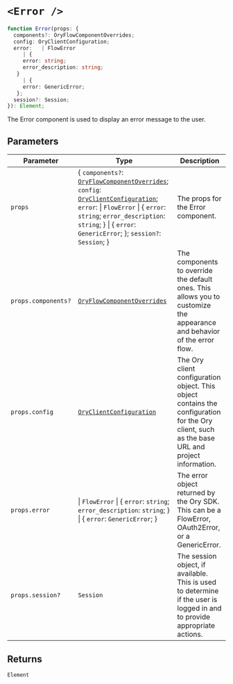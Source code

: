 # `<Error />`

```ts
function Error(props: {
  components?: OryFlowComponentOverrides;
  config: OryClientConfiguration;
  error:   | FlowError
     | {
     error: string;
     error_description: string;
   }
     | {
     error: GenericError;
   };
  session?: Session;
}): Element;
```

The Error component is used to display an error message to the user.

## Parameters

| Parameter | Type | Description |
| ------ | ------ | ------ |
| `props` | \{ `components?`: [`OryFlowComponentOverrides`](../../core/type-aliases/OryFlowComponentOverrides.md); `config`: [`OryClientConfiguration`](../../core/interfaces/OryClientConfiguration.md); `error`: \| `FlowError` \| \{ `error`: `string`; `error_description`: `string`; \} \| \{ `error`: `GenericError`; \}; `session?`: `Session`; \} | The props for the Error component. |
| `props.components?` | [`OryFlowComponentOverrides`](../../core/type-aliases/OryFlowComponentOverrides.md) | The components to override the default ones. This allows you to customize the appearance and behavior of the error flow. |
| `props.config` | [`OryClientConfiguration`](../../core/interfaces/OryClientConfiguration.md) | The Ory client configuration object. This object contains the configuration for the Ory client, such as the base URL and project information. |
| `props.error` | \| `FlowError` \| \{ `error`: `string`; `error_description`: `string`; \} \| \{ `error`: `GenericError`; \} | The error object returned by the Ory SDK. This can be a FlowError, OAuth2Error, or a GenericError. |
| `props.session?` | `Session` | The session object, if available. This is used to determine if the user is logged in and to provide appropriate actions. |

## Returns

`Element`

